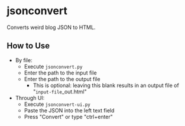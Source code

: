 # jsonconvert

Converts weird blog JSON to HTML.

## How to Use

- By file:
  - Execute `jsonconvert.py`
  - Enter the path to the input file
  - Enter the path to the output file
    - This is optional: leaving this blank results in an output file of "`input-file`_out.html"
- Through UI:
  - Execute `jsonconvert-ui.py`
  - Paste the JSON into the left text field
  - Press "Convert" or type "ctrl+enter"